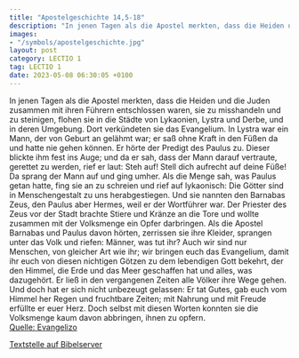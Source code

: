 ```yaml
---
title: "Apostelgeschichte 14,5-18"
description: "In jenen Tagen als die Apostel merkten, dass die Heiden und die Juden zusammen mit ihren Führern entschlossen waren, sie zu misshandeln und zu steinigen, flohen sie in die Städte von Lykaonien, Lystra und Derbe, und in deren Umgebung. Dort verkündeten sie das Evangelium. In Lystr...."
images:
- "/symbols/apostelgeschichte.jpg"
layout: post
category: LECTIO 1
tag: LECTIO 1
date: 2023-05-08 06:30:05 +0100
---
```

In jenen Tagen als die Apostel merkten, dass die Heiden und die Juden zusammen mit ihren Führern entschlossen waren, sie zu misshandeln und zu steinigen,
flohen sie in die Städte von Lykaonien, Lystra und Derbe, und in deren Umgebung.
Dort verkündeten sie das Evangelium.
In Lystra war ein Mann, der von Geburt an gelähmt war; er saß ohne Kraft in den Füßen da und hatte nie gehen können.<!--more-->
Er hörte der Predigt des Paulus zu. Dieser blickte ihm fest ins Auge; und da er sah, dass der Mann darauf vertraute, gerettet zu werden,
rief er laut: Steh auf! Stell dich aufrecht auf deine Füße! Da sprang der Mann auf und ging umher.
Als die Menge sah, was Paulus getan hatte, fing sie an zu schreien und rief auf lykaonisch: Die Götter sind in Menschengestalt zu uns herabgestiegen.
Und sie nannten den Barnabas Zeus, den Paulus aber Hermes, weil er der Wortführer war.
Der Priester des Zeus vor der Stadt brachte Stiere und Kränze an die Tore und wollte zusammen mit der Volksmenge ein Opfer darbringen.
Als die Apostel Barnabas und Paulus davon hörten, zerrissen sie ihre Kleider, sprangen unter das Volk und riefen:
Männer, was tut ihr? Auch wir sind nur Menschen, von gleicher Art wie ihr; wir bringen euch das Evangelium, damit ihr euch von diesen nichtigen Götzen zu dem lebendigen Gott bekehrt, der den Himmel, die Erde und das Meer geschaffen hat und alles, was dazugehört.
Er ließ in den vergangenen Zeiten alle Völker ihre Wege gehen.
Und doch hat er sich nicht unbezeugt gelassen: Er tat Gutes, gab euch vom Himmel her Regen und fruchtbare Zeiten; mit Nahrung und mit Freude erfüllte er euer Herz.
Doch selbst mit diesen Worten konnten sie die Volksmenge kaum davon abbringen, ihnen zu opfern.<br>
[Quelle: Evangelizo](https://evangeliumtagfuertag.org/DE/gospel)

[Textstelle auf Bibelserver](https://www.bibleserver.com/EU/Apostelgeschichte14,5-18)
